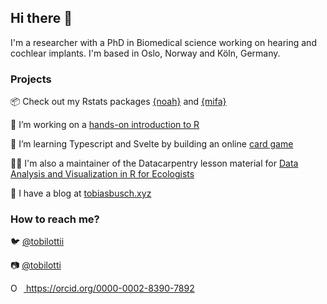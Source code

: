 ## Hi there 👋

I'm a researcher with a PhD in Biomedical science working on hearing and cochlear implants. 
I'm based in Oslo, Norway and Köln, Germany. 

### Projects

📦 Check out my Rstats packages [{noah}](https://teebusch.github.io/noah/) and [{mifa}](https://teebusch.github.io/mifa/)

📘 I’m working on a [hands-on introduction to R](https://github.com/Teebusch/r-intro)

🌱 I’m learning Typescript and Svelte by building an online [card game](https://github.com/Teebusch/nine-circles)

👷‍♂️ I'm also a maintainer of the Datacarpentry lesson material for [Data Analysis and Visualization in R for Ecologists](https://github.com/datacarpentry/R-ecology-lesson/)

📜 I have a blog at [tobiasbusch.xyz](https://tobiasbusch.xyz)

### How to reach me?

🐦 [@tobilottii](http://twitter.com/tobilottii/)  

📷 [@tobilotti](https://www.instagram.com/tobilotti/)

<div itemscope itemtype="https://schema.org/Person"><a itemprop="sameAs" content="https://orcid.org/0000-0002-8390-7892" href="https://orcid.org/0000-0002-8390-7892" target="orcid.widget" rel="me noopener noreferrer" style="vertical-align:top;"><img src="https://orcid.org/sites/default/files/images/orcid_16x16.png" style="width:1em;margin-right:.5em;" alt="ORCID iD icon"> https://orcid.org/0000-0002-8390-7892</a></div>  

<!--
**Teebusch/Teebusch** is a ✨ _special_ ✨ repository because its `README.md` (this file) appears on your GitHub profile.

Here are some ideas to get you started:

- 🔭 I’m currently working on ...
- 🌱 I’m currently learning ...
- 👯 I’m looking to collaborate on ...
- 🤔 I’m looking for help with ...
- 💬 Ask me about ...
- 📫 How to reach me: ...
- 😄 Pronouns: ...
- ⚡ Fun fact: ...
-->

